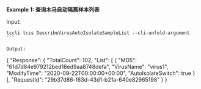 **Example 1: 查询木马自动隔离样本列表**



Input: 

```
tccli tcss DescribeVirusAutoIsolateSampleList --cli-unfold-argument ```

Output: 
```
{
    "Response": {
        "TotalCount": 102,
        "List": [
            {
                "MD5": "61d7d84e979212bed18ed9aa8748defa",
                "VirusName": "virus1",
                "ModifyTime": "2020-09-22T00:00:00+00:00",
                "AutoIsolateSwitch": true
            }
        ],
        "RequestId": "29b37d86-f63d-43d1-b21a-640e82965198"
    }
}
```

